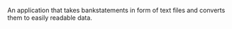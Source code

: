 An application that takes bankstatements in form of text files and converts them to easily readable data.

